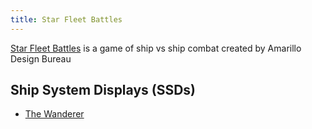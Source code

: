 ```yaml
---
title: Star Fleet Battles
---
```

[Star Fleet Battles](http://www.starfleetgames.com/starfleetbattles.shtml) is a game of ship vs ship combat created by Amarillo Design Bureau

## Ship System Displays (SSDs)

* [The Wanderer](wanderer-ssd.svg)
